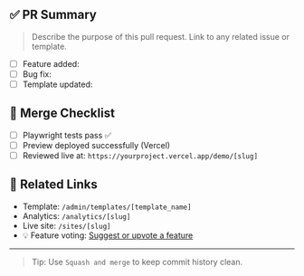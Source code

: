## ✅ PR Summary

> Describe the purpose of this pull request. Link to any related issue or template.

- [ ] Feature added:
- [ ] Bug fix:
- [ ] Template updated:

## 🚦 Merge Checklist

- [ ] Playwright tests pass ✅
- [ ] Preview deployed successfully (Vercel)
- [ ] Reviewed live at: `https://yourproject.vercel.app/demo/[slug]`

## 🔗 Related Links

- Template: `/admin/templates/[template_name]`
- Analytics: `/analytics/[slug]`
- Live site: `/sites/[slug]`
- 💡 Feature voting: [Suggest or upvote a feature](https://github.com/Silver-Lamp/quicksites-core/discussions/categories/feature-requests)

---

> Tip: Use `Squash and merge` to keep commit history clean.
